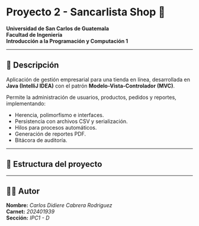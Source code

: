 # Proyecto 2 - Sancarlista Shop 🛒
**Universidad de San Carlos de Guatemala**  
**Facultad de Ingeniería**  
**Introducción a la Programación y Computación 1**

---

## 📘 Descripción
Aplicación de gestión empresarial para una tienda en línea, desarrollada en **Java (IntelliJ IDEA)** con el patrón **Modelo-Vista-Controlador (MVC)**.

Permite la administración de usuarios, productos, pedidos y reportes, implementando:
- Herencia, polimorfismo e interfaces.
- Persistencia con archivos CSV y serialización.
- Hilos para procesos automáticos.
- Generación de reportes PDF.
- Bitácora de auditoría.

---

## 📁 Estructura del proyecto

---

## 👨‍💻 Autor
**Nombre:** _Carlos Didiere Cabrera Rodriguez_  
**Carnet:** _202401939_  
**Sección:** _IPC1 - D_
